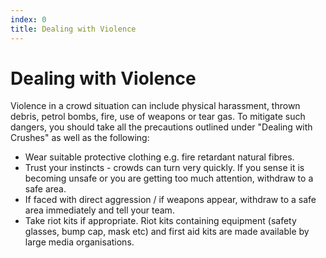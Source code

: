 ```yaml
---
index: 0
title: Dealing with Violence
---
```

# Dealing with Violence

Violence in a crowd situation can include physical harassment, thrown debris, petrol bombs, fire, use of weapons or tear gas. To mitigate such dangers, you should take all the precautions outlined under "Dealing with Crushes" as well as the following:

*   Wear suitable protective clothing e.g. fire retardant natural fibres.
*   Trust your instincts - crowds can turn very quickly. If you sense it is becoming unsafe or you are getting too much attention, withdraw to a safe area.
*   If faced with direct aggression / if weapons appear, withdraw to a safe area immediately and tell your team.
*   Take riot kits if appropriate. Riot kits containing equipment (safety glasses, bump cap, mask etc) and first aid kits are made available by large media organisations.
